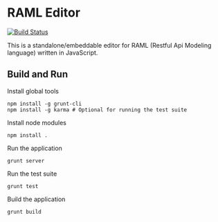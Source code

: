 # RAML Editor

[![Build Status](https://travis-ci.org/mulesoft/api-designer.png)](https://travis-ci.org/mulesoft/api-designer)

This is a standalone/embeddable editor for RAML (Restful Api Modeling language) written in JavaScript.

## Build and Run

Install global tools
```
npm install -g grunt-cli
npm install -g karma # Optional for running the test suite
```

Install node modules
```
npm install .
```

Run the application
```
grunt server
```

Run the test suite
```
grunt test
```

Build the application
```
grunt build
```
